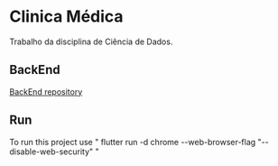 # Clinica Médica

Trabalho da disciplina de Ciência de Dados.

## BackEnd

[BackEnd repository](https://github.com/isabelaacr/grupo6-CDI-20242-tg2/)

## Run

To run this project use " flutter run -d chrome --web-browser-flag "--disable-web-security" "